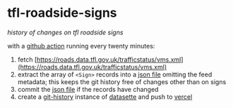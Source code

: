 # tfl-roadside-signs
_history of changes on tfl roadside signs_

with a [github action](./github/workflows/main.yml) running every twenty minutes:

1. fetch [https://roads.data.tfl.gov.uk/trafficstatus/vms.xml](https://roads.data.tfl.gov.uk/trafficstatus/vms.xml)
2. extract the array of `<Sign>` records into a [json file](./signs.json) omitting the feed metadata; this keeps the git history free of changes other than on signs
3. commit the [json file](./signs.json) if the records have changed
4. create a [git-history](https://github.com/simonw/git-history) instance of [datasette](https://datasette.io/) and push to [vercel](https://lewisham-tfl-roadside-signs-history.vercel.app/tfl-roadside-signs-history)